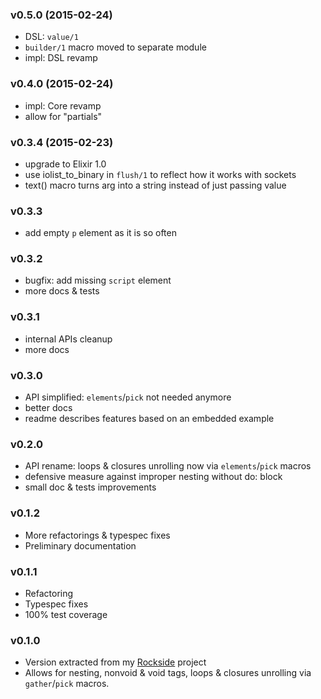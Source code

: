 ### v0.5.0 (2015-02-24)

* DSL: `value/1`
* `builder/1` macro moved to separate module
* impl: DSL revamp

### v0.4.0 (2015-02-24)

* impl: Core revamp
* allow for "partials"

### v0.3.4 (2015-02-23)

* upgrade to Elixir 1.0
* use iolist_to_binary in `flush/1` to reflect how it works with sockets
* text() macro turns arg into a string instead of just passing value

### v0.3.3

* add empty `p` element as it is so often

### v0.3.2

* bugfix: add missing `script` element
* more docs & tests

### v0.3.1

* internal APIs cleanup
* more docs

### v0.3.0

* API simplified: `elements`/`pick` not needed anymore
* better docs
* readme describes features based on an embedded example

### v0.2.0

* API rename: loops & closures unrolling now via `elements`/`pick` macros
* defensive measure against improper nesting without do: block
* small doc & tests improvements

### v0.1.2

* More refactorings & typespec fixes
* Preliminary documentation

### v0.1.1

* Refactoring
* Typespec fixes
* 100% test coverage

### v0.1.0

* Version extracted from my [Rockside] project
* Allows for nesting, nonvoid & void tags,
  loops & closures unrolling via `gather`/`pick` macros.

[rockside]: https://github.com/herenowcoder/rockside
